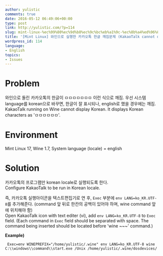 ```yaml
---
author: yulistic
comments: true
date: 2016-05-12 06:49:06+00:00
type: post
link: http://yulistic.com/?p=114
slug: mint-linux-%ec%99%80%ec%9d%b8%ec%9c%bc%eb%a1%9c-%ec%8b%a4%ed%96%89%ed%95%9c-%ec%b9%b4%ec%b9%b4%ec%98%a4%ed%86%a1-%ed%95%9c%ea%b8%80-%ea%b9%a8%ec%a7%90%eb%ac%b8%ec%a0%9c-kakaotalk-cannot-display-kor
title: '[Mint Linux] 와인으로 실행한 카카오톡 한글 깨짐문제 (KakaoTalk cannot display Korean characters.)'
wordpress_id: 114
language:
- English
topics:
- Issues
---
```


# Problem
와인으로 돌린 카카오톡의 한글이 ㅁㅁㅁㅁㅁㅁㅁ 이런 식으로 깨짐. 우선 시스템 language를 korean으로 바꾸면, 한글이 잘 표시되나, english로 했을 경우에는 깨짐.  
KakaoTalk running on Wine cannot display Korean. It displays Korean characters as 'ㅁㅁㅁㅁㅁㅁ'.

# Environment
Mint Linux 17, Wine 1.7, System language (locale) = english  

# Solution
카카오톡의 프로그램만 korean locale로 실행되도록 한다.  
Configure KakaoTalk to be run in Korean locale.

즉, 카카오톡 실행아이콘을 텍스트편집기로 연 후, `Exec` 부분에 `env LANG=ko_KR.UTF-8`를 추가해준다. (command 앞 뒤로 한칸의 공백이 있어야 하며, wine command 앞에 위치해야 함)  
Open KakaoTalk icon with text editer (vi), add `env LANG=ko_KR.UTF-8` to `Exec` field. (Each command in `Exec` field should be separated with space. The command being inserted should be located before 'wine ~~~' command.)

**Example)**
```
 Exec=env WINEPREFIX="/home/yulistic/.wine" env LANG=ko_KR.UTF-8 wine C:\\windows\\command\\start.exe /Unix /home/yulistic/.wine/dosdevices/
```




